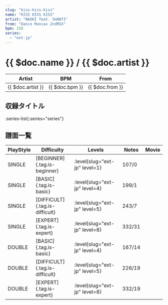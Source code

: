 ```yaml
---
slug: "kiss-kiss-kiss"
name: "KISS KISS KISS"
artist: "NAOKI feat. SHANTI"
from: "Dance Maniax 2ndMIX"
bpm: 150
series:
  - "ext-jp"
---
```


# {{ $doc.name }} / {{ $doc.artist }}

|Artist|BPM|From|
|------|---|----|
|{{ $doc.artist }}|{{ $doc.bpm }}|{{ $doc.from }}|

## 収録タイトル

:series-list{:series="series"}

## 譜面一覧

|PlayStyle|Difficulty|Levels|Notes|Movie|
|---------|----------|------|-----|-----|
|SINGLE|[BEGINNER]{.tag.is-beginner}|:level{slug="ext-jp" level=1}|107/0||
|SINGLE|[BASIC]{.tag.is-basic}|:level{slug="ext-jp" level=4}|199/1||
|SINGLE|[DIFFICULT]{.tag.is-difficult}|:level{slug="ext-jp" level=5}|243/7||
|SINGLE|[EXPERT]{.tag.is-expert}|:level{slug="ext-jp" level=8}|332/31||
|DOUBLE|[BASIC]{.tag.is-basic}|:level{slug="ext-jp" level=4}|167/14||
|DOUBLE|[DIFFICULT]{.tag.is-difficult}|:level{slug="ext-jp" level=5}|226/19||
|DOUBLE|[EXPERT]{.tag.is-expert}|:level{slug="ext-jp" level=8}|332/19||
